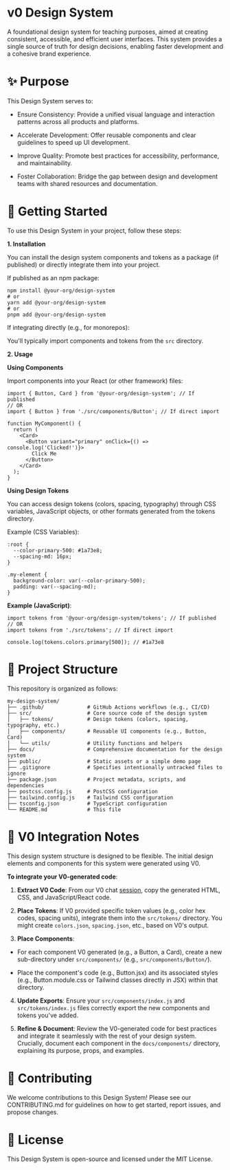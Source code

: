 # v0 Design System

A foundational design system for teaching purposes, aimed at creating consistent, accessible, and efficient user interfaces. This system provides a single source of truth for design decisions, enabling faster development and a cohesive brand experience.

# ✨ Purpose

This Design System serves to:

* Ensure Consistency: Provide a unified visual language and interaction patterns across all products and platforms.

* Accelerate Development: Offer reusable components and clear guidelines to speed up UI development.

* Improve Quality: Promote best practices for accessibility, performance, and maintainability.

* Foster Collaboration: Bridge the gap between design and development teams with shared resources and documentation.

# 🚀 Getting Started

To use this Design System in your project, follow these steps:

**1. Installation**

You can install the design system components and tokens as a package (if published) or directly integrate them into your project.

If published as an npm package:

```
npm install @your-org/design-system
# or
yarn add @your-org/design-system
# or
pnpm add @your-org/design-system
```

If integrating directly (e.g., for monorepos):

You'll typically import components and tokens from the `src` directory.

**2. Usage**

**Using Components**

Import components into your React (or other framework) files:

```
import { Button, Card } from '@your-org/design-system'; // If published
// OR
import { Button } from './src/components/Button'; // If direct import

function MyComponent() {
  return (
    <Card>
      <Button variant="primary" onClick={() => console.log('Clicked!')}>
        Click Me
      </Button>
    </Card>
  );
}
```

**Using Design Tokens**

You can access design tokens (colors, spacing, typography) through CSS variables, JavaScript objects, or other formats generated from the tokens directory.

Example (CSS Variables):

```
:root {
  --color-primary-500: #1a73e8;
  --spacing-md: 16px;
}

.my-element {
  background-color: var(--color-primary-500);
  padding: var(--spacing-md);
}
```

**Example (JavaScript)**:

```
import tokens from '@your-org/design-system/tokens'; // If published
// OR
import tokens from './src/tokens'; // If direct import

console.log(tokens.colors.primary[500]); // #1a73e8
```

# 📂 Project Structure

This repository is organized as follows:

```
my-design-system/
├── .github/              # GitHub Actions workflows (e.g., CI/CD)
├── src/                  # Core source code of the design system
│   ├── tokens/           # Design tokens (colors, spacing, typography, etc.)
│   ├── components/       # Reusable UI components (e.g., Button, Card)
│   └── utils/            # Utility functions and helpers
├── docs/                 # Comprehensive documentation for the design system
├── public/               # Static assets or a simple demo page
├── .gitignore            # Specifies intentionally untracked files to ignore
├── package.json          # Project metadata, scripts, and dependencies
├── postcss.config.js     # PostCSS configuration
├── tailwind.config.js    # Tailwind CSS configuration
├── tsconfig.json         # TypeScript configuration
└── README.md             # This file
```

# 🎨 V0 Integration Notes

This design system structure is designed to be flexible. The initial design elements and components for this system were generated using V0.

**To integrate your V0-generated code**:

1. **Extract V0 Code**: From our V0 chat [session](https://v0.dev/chat/update-design-tokens-cfdhvoANDIW), copy the generated HTML, CSS, and JavaScript/React code.

2. **Place Tokens**: If V0 provided specific token values (e.g., color hex codes, spacing units), integrate them into the `src/tokens/` directory. You might create `colors.json`, `spacing.json`, etc., based on V0's output.

3. **Place Components**:

* For each component V0 generated (e.g., a Button, a Card), create a new sub-directory under `src/components/` (e.g., `src/components/Button/`).

* Place the component's code (e.g., Button.jsx) and its associated styles (e.g., Button.module.css or Tailwind classes directly in JSX) within that directory.

4. **Update Exports**: Ensure your `src/components/index.js` and `src/tokens/index.js` files correctly export the new components and tokens you've added.

5. **Refine & Document**: Review the V0-generated code for best practices and integrate it seamlessly with the rest of your design system. Crucially, document each component in the `docs/components/` directory, explaining its purpose, props, and examples.

# 🤝 Contributing

We welcome contributions to this Design System! Please see our CONTRIBUTING.md for guidelines on how to get started, report issues, and propose changes.

# 📄 License

This Design System is open-source and licensed under the MIT License.
